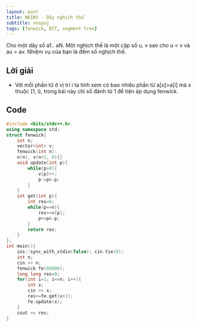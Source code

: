 ```yaml
---
layout: post
title: NKINV - Dãy nghịch thế
subtitle: vnspoj
tags: [fenwick, BIT, segment tree]
---
```

Cho một dãy số a1.. aN. Một nghịch thế là một cặp số u, v sao cho u < v và au > av. Nhiệm vụ của bạn là đếm số nghịch thế.

## Lời giải
- Với mỗi phần tử ở vị trí i ta tính xem có bao nhiêu phần tử a[x]>a[i] mà x thuộc [1, i), trong bài này chỉ số đánh từ 1 để tiện áp dụng fenwick.

## Code
```cpp
#include <bits/stdc++.h>
using namespace std;
struct fenwick{
	int n;
	vector<int> v;
	fenwick(int n): 
	n(n), v(n+1, 0){}
	void update(int p){
		while(p>0){
			v[p]++;
			p-=p&-p;
		}
	}
	int get(int p){
		int res=0;
		while(p<=n){
			res+=v[p];
			p+=p&-p;
		}
		return res;
	}
};
int main(){
	ios::sync_with_stdio(false); cin.tie(0);
	int n;
	cin >> n;
	fenwick fe(60000);
	long long res=0;
	for(int i=1; i<=n; i++){
		int x;
		cin >> x;
		res+=fe.get(x+1);
		fe.update(x);
	}
	cout << res;
}
```
